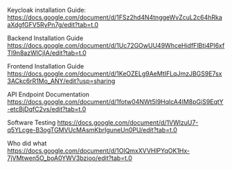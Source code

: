 Keycloak installation Guide:
https://docs.google.com/document/d/1FSz2hd4N4tnggeWvZcuL2c64hRkaaXdgfGFV5RyPn7g/edit?tab=t.0

Backend Installation Guide
https://docs.google.com/document/d/1Uc72GOwUU49WhceHidfFlBtj4Pl6xfTl9n8azWlCjIA/edit?tab=t.0

Frontend Installation Guide
https://docs.google.com/document/d/1KeOZELg9AeMtIFLqJmzJBGS9E7sx3ACkc6rR1Mo_ANY/edit?usp=sharing

API Endpoint Documentation
https://docs.google.com/document/d/1fotw04NWt5l9HqlcA4IM8pGiS9EqtY-etcBjDqfC2vs/edit?tab=t.0

Software Testing
https://docs.google.com/document/d/1VWlzuU7-q5YLcge-B3ogTGMVUcMAsmKbrIguneUn0PU/edit?tab=t.0

Who did what
https://docs.google.com/document/d/1OlQmxXVVHlPYqOK1Hx-7jVMtwen5O_boA0YWV3bzioo/edit?tab=t.0
